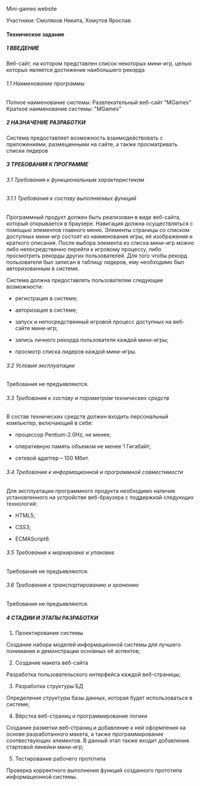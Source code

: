 Mini-games website

Участники: Смоляков Никита, Хомутов Ярослав

#### Техническое задание

##### 1 ВВЕДЕНИЕ 

Веб-сайт, на котором представлен список некоторых мини-игр, целью которых является достижение наибольшего рекорда

###### 1.1 Наименование программы

Полное наименование системы: Развлекательный веб-сайт "MGames"
Краткое наименование системы: "MGames"

##### 2 НАЗНАЧЕНИЕ РАЗРАБОТКИ 

Система предоставляет возможность взаимодействовать с приложениями, размещенными на сайте, а также просматривать списки лидеров

##### 3 ТРЕБОВАНИЯ К ПРОГРАММЕ 

###### 3.1 Требования к функциональным характеристикам

###### 3.1.1 Требования к составу выполняемых функций 

Программный продукт должен быть реализован в виде веб-сайта, который открывается в браузере. Навигация должна осуществляться с помощью элементов главного меню. Элементы страницы со списком доступных мини-игр состоят из наименования игры, её изображения и краткого описания. После выбора элемента из списка мини-игр можно либо непосредственно перейти к игровому процессу, либо просмотреть рекорды других пользователей. Для того чтобы рекорд пользователя был записан в таблицу лидеров, ему необходимо был авторизованным в системе.

Система должна предоставлять пользователям следующие возможности:

  - регистрация в системе;
  
  - авторизация в системе;
  
  - запуск и непосредственный игровой процесс доступных на веб-сайте мини-игр;
  
  - запись личного рекорда пользователя каждой мини-игры;
  
  - просмотр списка лидеров каждой мини-игры.

###### 3.2 Условия эксплуатации 

Требования не предъявляются.

###### 3.3 Требования к составу и параметрам технических средств 

В состав технических средств должен входить персональный компьютер, включающий в себя:

  - процессор Pentium-2.0Hz, не менее;

  - оперативную память объемом не менее 1 Гигабайт;

  - сетевой адаптер – 100 Мбит.

###### 3.4 Требования к информационной и программной совместимости 

Для эксплуатации программного продукта необходимо наличие установленного на устройстве веб-браузера с поддержкой следующих технологий:

  - HTML5;

  - CSS3;

  - ECMAScript6.

###### 3.5 Требования к маркировке и упаковке 

Требования не предъявляются.

###### 3.6 Требования к транспортированию и хранению 

Требования не предъявляются.

##### 4 СТАДИИ И ЭТАПЫ РАЗРАБОТКИ 

1. Проектирование системы

Создание набора моделей информационной системы для лучшего понимания и демонстрации основных её аспектов;

2. Создание макета веб-сайта

Разработка пользовательского интерфейса каждой веб-страницы;

3. Разработка структуры БД

Определение структуры базы данных, которая будет использоваться в системе;

4. Вёрстка веб-страниц и программирование логики

Создание разметки веб-страниц и добавление к ней оформления на основе разработанного макета, а также программирование соотвествующих элементов. В данный этап также входит добавление стартовой линейки мини-игр;

5. Тестирование рабочего прототипа

Проверка корректного выполнения функций созданного прототипа информационной системы.
